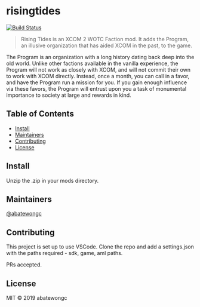 # risingtides

[![Build Status](http://96.252.78.169:8088/job/Rising%20Tides/job/develop/badge/icon)](http://96.252.78.169:8088/job/Rising%20Tides/job/develop/)

> Rising Tides is an XCOM 2 WOTC Faction mod. It adds the Program, an illusive organization that has aided XCOM in the past, to the game.

The Program is an organization with a long history dating back deep into the old world. Unlike other factions available in the vanilla experience, the Program will not work as closely with XCOM, and will not commit their own to work with XCOM directly. Instead, once a month, you can call in a favor, and have the Program run a mission for you. If you gain enough influence via these favors, the Program will entrust upon you a task of monumental importance to society at large and rewards in kind.

## Table of Contents

- [Install](#install)
- [Maintainers](#maintainers)
- [Contributing](#contributing)
- [License](#license)

## Install

Unzip the .zip in your mods directory.

## Maintainers

[@abatewongc](https://github.com/abatewongc)

## Contributing

This project is set up to use VSCode. Clone the repo and add a settings.json with the paths required - sdk, game, aml paths.

PRs accepted.

## License

MIT © 2019 abatewongc
